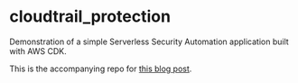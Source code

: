 # cloudtrail_protection
Demonstration of a simple Serverless Security Automation application built with AWS CDK.

This is the accompanying repo for [this blog post](https://milo0.github.io/cloud/2020/02/06/aws-security-automation-protect-cloudtrail-logs.html "Blog post: Serverless Security Automation - Part 1: Protect AWS CloudTrail logs from deactivation").
